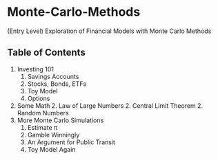 # Monte-Carlo-Methods
(Entry Level) Exploration of Financial Models with Monte Carlo Methods

## Table of Contents
1. Investing 101
    1. Savings Accounts
    2. Stocks, Bonds, ETFs
      1. Toy Model
     3. Options
2. Some Math
      2. Law of Large Numbers
      2. Central Limit Theorem
      2. Random Numbers
3. More Monte Carlo Simulations
      1. Estimate  π 
      1. Gamble Winningly
      2. An Argument for Public Transit
      2. Toy Model Again
